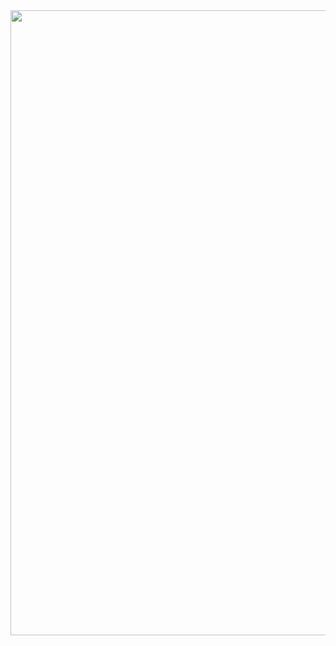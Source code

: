 <a href="https://solved.ac/profile/jaeyup06">
  <img src="https://github-readme-solvedac.vercel.app/api/?handle=jaeyup06" width="1000">
</a>